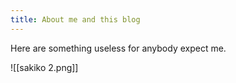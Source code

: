 ```yaml
---
title: About me and this blog
---
```


Here are something useless for anybody expect me.

![[sakiko 2.png]]